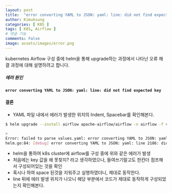 ```yaml
---
layout: post
title:  "error converting YAML to JSON: yaml: line: did not find expected key"
author: Kimuksung
categories: [ K8S ]
tags: [ K8S, Airflow ]
# 댓글 기능
comments: False
image: assets/images/error.png
---
```


kubernetes Airflow 구성 중에 helm을 통해 upgrade하는 과정에서 나타난 오류 해결 과정에 대해 설명하려고 합니다.

##### 에러 원인
**`error converting YAML to JSON: yaml: line: did not find expected key`**

#### 결론
- YAML 파일 내에서 에러가 발생한 위치의 Indent, Spacebar를 확인해본다.

```bash
$ helm upgrade --install airflow apache-airflow/airflow -n airflow -f values.yaml --debug

>
Error: failed to parse values.yaml: error converting YAML to JSON: yaml: line 2186: did not find expected key
helm.go:84: [debug] error converting YAML to JSON: yaml: line 2186: did not find expected key
```

- helm을 통하여 k8s cluster에 airflow를 구성 중에 위와 같은 에러가 발생
- 처음에는 key 값을 왜 못찾지? 라고 생각하였으나, 들여쓰기말고도 한칸더 점프해서 구성되어있는 것을 확인
- 혹시나 하여 space 된것을 지워주고 실행하였더니, 제대로 동작한다.
- line 뒤에 에러 발생 위치가 나오니 해당 부분에서 코드가 제대로 동작하게 구성되었는지 확인해본다.
